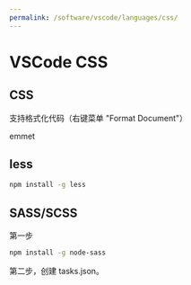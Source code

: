 ```yaml
---
permalink: /software/vscode/languages/css/
---
```


# VSCode CSS

## CSS

支持格式化代码（右键菜单 "Format Document"）

emmet

## less

```sh
npm install -g less
```

## SASS/SCSS

第一步

```sh
npm install -g node-sass
```

第二步，创建 tasks.json。

